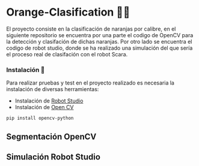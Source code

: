 # Orange-Clasification 🍊🤖️
El proyecto consiste en la clasificación de naranjas por calibre, en el siguiente repositorio se encuentra por una parte el codigo de OpenCV para la detección y clasifación de dichas naranjas.
Por otro lado se encuentra el codigo de robot studio, donde se ha realizado una simulación del que sería el proceso real de clasifación con el robot Scara.

### Instalación 🔧
Para realizar pruebas y test en el proyecto realizado es necesaria la instalación de diversas herramientas:
- Instalación de [Robot Studio](https://new.abb.com/products/robotics/es/robotstudio)
- Instalación de [Open CV](https://opencv.org/)
```
pip install opencv-python
```

## Segmentación OpenCV



## Simulación Robot Studio

